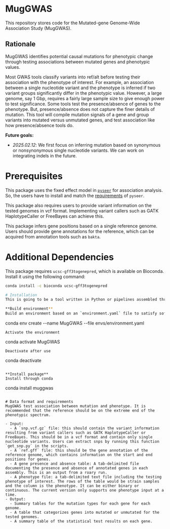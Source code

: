# MugGWAS
This repository stores code for the Mutated-gene Genome-Wide Association Study (MugGWAS).

## Rationale
MugGWAS identifies potential causal mutations for phenotypic change through testing associations between mutated genes and phenotypic values. 

Most GWAS tools classify variants into ref/alt before testing their association with the phenotype of interest. For example, an association between a single nucleotide variant and the phenotype is inferred if two variant groups significantly differ in the phenotypic value. However, a large genome, say 1 Gbp, requires a fairly large sample size to give enough power to test significance. Some tools test the presence/absence of genes to the phenotype. But, presence/absence does not capture the finer details of mutation. This tool will compile mutation signals of a gene and group variants into mutated versus unmutated genes, and test association like how presence/absence tools do.

**Future goals:**
- _2025.02.12_: We first focus on inferring mutation based on synonymous or nonsynonymous single nucleotide variants. We can work on integrating indels in the future.

# Prerequisites
This package uses the fixed effect model in  [`pyseer`](https://pyseer.readthedocs.io/en/master/index.html) for association analysis. So, the users have to install and match the [requirements](https://pyseer.readthedocs.io/en/master/installation.html#prerequisites) of `pyseer`.

This package also requires users to provide variant information on the tested genomes in vcf format. Implementing variant callers such as GATK HaplotypeCaller or FreeBayes can achieve this.

This package infers gene positions based on a single reference genome. Users should provide gene annotations for the reference, which can be acquired from annotation tools such as `bakta`.

# Additional Dependencies
This package requires `ucsc-gff3togenepred`, which is available on Bioconda. Install it using the following command:
```bash
conda install -c bioconda ucsc-gff3togenepred

# Installation
This is going to be a tool written in Python or pipelines assembled through Snakemake. Ideally, I want to have an easy installation process for the users. This involves two steps:

**Build environment**
Build an environment based on an `environment.yaml` file to satisfy software prerequisites and ensure applicability.
```
conda env create --name MugGWAS --file envs/environment.yaml
```
Activate the environment
```
conda activate MugGWAS
```
Deactivate after use
```
conda deactivate
```

**Install package**
Install through conda
```
conda install muggwas
```

# Data format and requirements
MugGWAS test association between mutation and phenotype. It is recommended that the reference should be on the extreme end of the phenotypic spectrum.

- Input:
  - A `snp.vcf.gz` file: this should contain the variant information resulting from variant callers such as GATK HaplotypeCaller or FreeBayes. This should be in a vcf format and contain only single nucleotide variants. Users can extract snps by running this function `get_snp.py` in the scripts.
  - A `ref.gff` file: this should be the gene annotation of the reference genome, which contains information on the start and end positions for genes.
  - A gene presence and absence table: A tab-delimited file documenting the presence and absence of annotated genes in each assembly. This is an output from a roary run.
  - A phenotype file: a tab-delimited text file including the testing phenotype of interest. The rows of the table would be strain samples and the column is the phenotype. It can be either binary or continuous. The current version only supports one phenotype input at a time.
- Output:
  - Summary tables for the mutation types for each gene for each genome.
  - A table that categorizes genes into mutated or unmutated for the tested genomes.
  - A summary table of the statistical test results on each gene.
